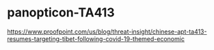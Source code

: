 # panopticon-TA413

https://www.proofpoint.com/us/blog/threat-insight/chinese-apt-ta413-resumes-targeting-tibet-following-covid-19-themed-economic

